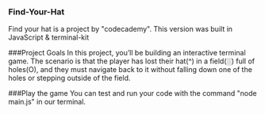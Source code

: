 ### Find-Your-Hat
Find your hat is a project by "codecademy".
This version was built in JavaScript & terminal-kit

###Project Goals
In this project, you’ll be building an interactive terminal game. The scenario is that the player has lost their hat(^) in a field(░) full of holes(O), and they must navigate back to it without falling down one of the holes or stepping outside of the field.

###Play the game
You can test and run your code with the command "node main.js" in our terminal.
